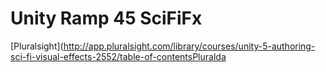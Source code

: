 # Unity Ramp 45 SciFiFx

[Pluralsight](http://app.pluralsight.com/library/courses/unity-5-authoring-sci-fi-visual-effects-2552/table-of-contentsPluralda
